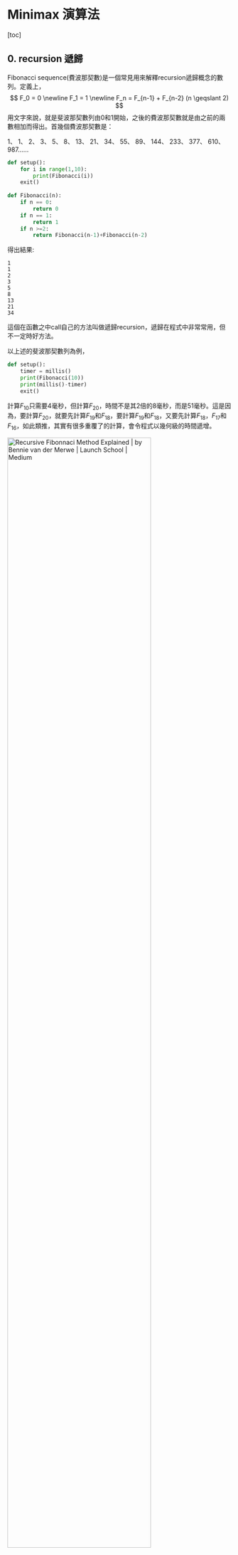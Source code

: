# Minimax 演算法

[toc]

## 0. recursion 遞歸

Fibonacci sequence(費波那契數)是一個常見用來解釋recursion遞歸概念的數列。定義上，
$$
F_0 = 0 \newline F_1 = 1 \newline F_n = F_{n-1} + F_{n-2} (n \geqslant  2)
$$
用文字來說，就是斐波那契數列由0和1開始，之後的費波那契數就是由之前的兩數相加而得出。首幾個費波那契數是：

1、 1、 2、 3、 5、 8、 13、 21、 34、 55、 89、 144、 233、 377、 610、 987……

```PYTHON
def setup():
    for i in range(1,10):
        print(Fibonacci(i))
    exit()
    
def Fibonacci(n):
    if n == 0:
        return 0
    if n == 1:
        return 1
    if n >=2:
        return Fibonacci(n-1)+Fibonacci(n-2)
```

得出結果:

```
1
1
2
3
5
8
13
21
34
```

這個在函數之中call自己的方法叫做遞歸recursion，遞歸在程式中非常常用，但不一定時好方法。

以上述的斐波那契數列為例，

```PYTHON
def setup():
    timer = millis()
    print(Fibonacci(10))
    print(millis()-timer)
    exit()
```

計算$F_{10}$只需要4毫秒，但計算$F_{20}$，時間不是其2倍的8毫秒，而是51毫秒。這是因為，要計算$F_{20}$，就要先計算$F_{19}$和$F_{18}$，要計算$F_{19}$和$F_{18}$，又要先計算$F_{18}$，$F_{17}$和$F_{16}$，如此類推，其實有很多重覆了的計算，會令程式以幾何級的時間遞增。

<img src="1svQ784qk1hvBE3iz7VGGgQ.jpeg" alt="Recursive Fibonnaci Method Explained | by Bennie van der Merwe | Launch  School | Medium" style="width:80%;" />

## 1. 為遊戲加入打和

`connectFour_AI.pyde`:

```python
from spot import *
from gameBoard import *

gameBoard = 0

def setup():
    global grids, gameBoard

    size(700, 600)
    ellipseMode(CENTER)
    frameRate(10)
    gameBoard = GameBoard()

def draw():
    background(200)
    gameBoard.display() 

def mousePressed():
    global gameBoard
    for i in range(7):
        if (mouseX > width/7*i and mouseX < width/7*(i+1)):
            gameBoard.trigger(i)
```

`gameBoard.py`:
```python
from spot import *

class GameBoard(object):

    def __init__(self):
        self.grids = []
        for i in range(6):
            temp = []
            for j in range(7):
                temp.append(Spot(i, j, width/7*(j+.5), height/6*(i+.5), ''))
            self.grids.append(temp)
        self.currentRow = 0
        self.currentCol = 0
        self.colHeight = [0, 0, 0, 0, 0, 0, 0]
        self.currentPlayer = 'R'
        self.gameOver = False
        self.winner = None

    def display(self):
        for i in range(6):
                for j in range(7):
                    self.grids[i][j].display()
        if self.gameOver == True:            
            textAlign(CENTER, CENTER)
            textSize(100)
            fill('#0000FF')
            if self.winner == 'R':
                text('YOU WIN!!!!', width/2, height/2)
            elif self.winner == 'Y':
                text('GAME OVER', width/2, height/2)
            elif self.winner == 'O':
                text('TIE', width/2, height/2)
            
    def swapPlayer(self):
        if self.currentPlayer == 'R':
            self.currentPlayer = 'Y'
        elif self.currentPlayer == 'Y':
            self.currentPlayer = 'R'

    def trigger(self, i):
        if self.gameOver == False:
            if self.colHeight[i] < 6:
                self.colHeight[i] += 1
                self.currentCol = i
                self.currentRow = 6 - self.colHeight[i]
                self.grids[self.currentRow][self.currentCol].value = self.currentPlayer
                self.winner = self.checkWin()
                if self.winner != None:
                    self.gameOver = True
                    return
                self.swapPlayer()
                
    def checkWin(self):
        gs = self.grids

        # check horizontal
        for i in range(6):
            for j in range(4):
                if gs[i][j].value == gs[i][j+1].value == gs[i][j+2].value == gs[i][j+3].value\
                        and gs[i][j].value != '':
                    return gs[i][j].value

        # check vertical
        for i in range(3):
            for j in range(7):
                if gs[i][j].value == gs[i+1][j].value == gs[i+2][j].value == gs[i+3][j].value\
                        and gs[i][j].value != '':
                    return gs[i][j].value

        # check right cross
        for i in range(3):
            for j in range(4):
                if gs[i][j].value == gs[i+1][j+1].value == gs[i+2][j+2].value == gs[i+3][j+3].value\
                        and gs[i][j].value != '':
                    return gs[i][j].value

        # check left cross
        for i in range(3):
            for j in range(3, 7):
                if gs[i][j].value == gs[i+1][j-1].value == gs[i+2][j-2].value == gs[i+3][j-3].value\
                        and gs[i][j].value != '':
                    return gs[i][j].value
                
        # if all the grids are filled, the game is tie
        isAllNull = False
        for i in range(6):
            for j in range(7):
                isAllNull = isAllNull or gs[i][j].value == ''
        if isAllNull == False:
            return 'O'
```

`spot.py`:
```python
class Spot(object):
    def __init__(self, _i, _j, _x, _y, _value):
        self.i = _i
        self.j = _j
        self.x = _x
        self.y = _y
        self.value = ''

    def display(self):
        stroke('#000000')
        strokeWeight(2)
        fill(self.matchColor(self.value))
        ellipse(self.x, self.y, 80, 80)

    def matchColor(self, _value):
        if _value == '':
            return '#FFFFFF'
        elif _value == 'R':
            return '#FF5641'
        elif _value == 'Y':
            return '#FFDF37' 
```

<img src="image-20230321094108656.png" alt="image-20230321094108656" style="zoom:67%;" />

首先在`gameBoard.py`的class中，

```python
 def checkWin(self):
        gs = self.grids
        #other cods
                
        # if all the grids are filled, the game is tie
        isAllNull = False
        for i in range(6):
            for j in range(7):
                isAllNull = isAllNull or gs[i][j].value == ''
        if isAllNull == False:
            return 'O'
```

在`checkWin()`的最後加入`isAllNull = False`，之後對每一個格都做`or`運算，只要其中一個格是沒有填的話，`isAllNull`都會變成`True`，只有在全部都填滿下，`isAllNull`才會運算完42次後都是`False`，如果是`False`的話，即全部格已滿，所以就是打和了。

```python
def display(self):
       #other cods
        if self.winner == 'R':
            text('YOU WIN!!!!', width/2, height/2)
        elif self.winner == 'Y':
            text('GAME OVER', width/2, height/2)
        elif self.winner == 'O':
            text('TIE', width/2, height/2)
```

之後同樣是在`gameBoard.py`中，如果`self.winner == 'O'`，即遊戲打和，則在顯示中加入打和。

## 2. 加入random AI跟玩家對玩

`connectFour_AI.pyde`:

```python
from spot import *
from gameBoard import *

gameBoard = 0


def setup():
    global grids, gameBoard

    size(700, 600)
    ellipseMode(CENTER)
    frameRate(10)

    gameBoard = GameBoard()


def draw():
    background(200)
    gameBoard.display()
   

def mousePressed():
    global gameBoard
    for i in range(7):
        if (mouseX > width/7*i and mouseX < width/7*(i+1)):
            gameBoard.trigger(i)
            if gameBoard.currentPlayer == 'Y':
                    gameBoard.brain.autoPlay()
```

`gameBoard.py`

```python
from spot import *
from AIBrain import *

class GameBoard(object):

    def __init__(self):
        self.grids = []
        for i in range(6):
            temp = []
            for j in range(7):
                temp.append(Spot(i, j, width/7*(j+.5), height/6*(i+.5), ''))
            self.grids.append(temp)

        self.currentRow = 0
        self.currentCol = 0
        self.colHeight = [0, 0, 0, 0, 0, 0, 0]
        self.currentPlayer = 'R'
        self.gameOver = False
        self.winner = None
        self.brain = aiBrain(self)

    def display(self):
        for i in range(6):
                for j in range(7):
                    self.grids[i][j].display()
        if self.gameOver == True:            
            textAlign(CENTER, CENTER)
            textSize(100)
            fill('#0000FF')
            if self.winner == 'R':
                text('YOU WIN!!!!', width/2, height/2)
            elif self.winner == 'Y':
                text('GAME OVER', width/2, height/2)
            elif self.winner == 'O':
                text('TIE', width/2, height/2)
            

    def swapPlayer(self):
        if self.currentPlayer == 'R':
            self.currentPlayer = 'Y'
        elif self.currentPlayer == 'Y':
            self.currentPlayer = 'R'

    def trigger(self, i):
        if self.gameOver == False:
            if self.colHeight[i] < 6:
                self.colHeight[i] += 1
                self.currentCol = i
                self.currentRow = 6 - self.colHeight[i]
                self.grids[self.currentRow][self.currentCol].value = self.currentPlayer
                self.winner = self.checkWin()
                if self.winner != None:
                    self.gameOver = True
                    return
                self.swapPlayer()
                

    def checkWin(self):
        gs = self.grids

        # check horizontal
        for i in range(6):
            for j in range(4):
                if gs[i][j].value == gs[i][j+1].value == gs[i][j+2].value == gs[i][j+3].value\
                        and gs[i][j].value != '':
                    return gs[i][j].value

        # check vertical
        for i in range(3):
            for j in range(7):
                if gs[i][j].value == gs[i+1][j].value == gs[i+2][j].value == gs[i+3][j].value\
                        and gs[i][j].value != '':
                    return gs[i][j].value

        # check right cross
        for i in range(3):
            for j in range(4):
                if gs[i][j].value == gs[i+1][j+1].value == gs[i+2][j+2].value == gs[i+3][j+3].value\
                        and gs[i][j].value != '':
                    return gs[i][j].value

        # check left cross
        for i in range(3):
            for j in range(3, 7):
                if gs[i][j].value == gs[i+1][j-1].value == gs[i+2][j-2].value == gs[i+3][j-3].value\
                        and gs[i][j].value != '':
                    return gs[i][j].value
                
        # if all the grids are filled, the game is tie
        isAllNull = False
        for i in range(6):
            for j in range(7):
                isAllNull = isAllNull or gs[i][j].value == ''
        if isAllNull == False:
            return 'O'
```

`AIBrain.py`:

```python
import copy
import random


class aiBrain(object):

    def __init__(self, _gameBoard):
        self.gameBoard = _gameBoard

    def autoPlay(self):
        bestScore = float('-inf')

        # fill the available colume to an list
        availableCol = []
        for j in range(7):
            if self.gameBoard.grids[0][j].value == '':
                availableCol.append(j)
        # shuffle the list
        random.shuffle(availableCol)

        for move in availableCol:
            score = self.minimax(self.gameBoard, 4, False)
            if (score > bestScore):
                bestScore = score
                bestMove = move
        self.gameBoard.trigger(bestMove)

    def minimax(self, _gameBoard, _depth, _isMaximizing):
        return 1
```

<img src="image-20230321120956174.png" alt="image-20230321120956174" style="zoom:67%;" />

加入一個叫`AIBrain.py`的檔案，這個檔案一開始先做一點簡單的測試。在初始化時，匯入現有的`gameBoard`

```python
class aiBrain(object):

    def __init__(self, _gameBoard):
        self.gameBoard = _gameBoard
```

之後，

```python
 def autoPlay(self):
        bestScore = float('-inf')

        # //fill the available colume to an list
        availableCol = []
        for j in range(7):
            if self.gameBoard.grids[0][j].value == '':
                availableCol.append(j)
        # shuffle the list
        random.shuffle(availableCol)

        for move in availableCol:
            score = self.minimax(self.gameBoard, 4, False)
            if (score > bestScore):
                bestScore = score
                bestMove = move
        self.gameBoard.trigger(bestMove)

    def minimax(self, _gameBoard, _depth, _isMaximizing):
        return 1
```

我們要為下一步所有可能的步數去計分，才知那一個才對AI方最有利。

我們設定玩家方為正分，AI方為負分數，所以每一步越是負得多，即對AI方是最有利的。

一開始設定`bestScore = float('-inf')`，就是負無限大。

將一個叫`availableCol = []`去裝起所有可能的下一步，這7個欄之中，如果`if self.gameBoard.grids[0][j].value == '':`即最上一格為空，即可以填入，所以就將其`append`到`availableCol`。

下一步是`shuffle`即調亂整個列，如果分數是相同的話，則最後結果會有亂數，不會每次都是由左至右。

之後每一個可能的落祺步，都加入一個叫`minimax()`的演算法去幫這一步計分，分數最大的步就是最佳答案，於是我們便落子這一步。但現階段我們的`minimax()`演算法暫時甚麼都沒有，全部回傳的分數都是`1`，我們先試一試這個思路是否行得通。

## 3. 加入dummy AI

`AIBrain.py`:

```python
import copy
import random


class aiBrain(object):

    def __init__(self, _gameBoard):
        self.gameBoard = _gameBoard

    def autoPlay(self):
        bestScore = float('-inf')
        bestMove = random.randint(0, 5)  # the range is a, b+1

        # //fill the available colume to an list
        availableCol = []
        for j in range(7):
            if self.gameBoard.grids[0][j].value == '':
                availableCol.append(j)
        # shuffle the list
        random.shuffle(availableCol)

        for move in availableCol:
            possibleBoard = copy.deepcopy(self.gameBoard)
            possibleBoard.trigger(move)
            score = self.minimax(possibleBoard, 4, False)
            print(move, score)
            if (score > bestScore):
                bestScore = score
                bestMove = move
            print(bestMove)
        print('')
        self.gameBoard.trigger(bestMove)

    def score(self, _winner):
        if _winner == 'R':
            return 10
        elif _winner == 'Y':
            return -10
        elif _winner == 'O':
            return 0

    def minimax(self, _gameBoard, _depth, _isMaximizing):
        winner = _gameBoard.checkWin()
        if winner != None:
            return self.score(winner)
```

<img src="image-20230322112211974.png" alt="image-20230322112211974" style="width:45%;" /><img src="image-20230322112240807.png" alt="image-20230322112240807" style="width:45%;" />



在`AIBrain.py`中，

```python
    for move in availableCol:
        possibleBoard = copy.deepcopy(self.gameBoard)
        possibleBoard.trigger(move)
        score = self.minimax(possibleBoard, 4, False)
        print(move, score)
        if (score > bestScore):
            bestScore = score
            bestMove = move
        print(bestMove)
    print('')
    self.gameBoard.trigger(bestMove)
```

我們用`copy.deepcopy()`去將整個gameboard複製。Python和其他高級語言一樣，如果只用`=`去複製一個class的話，只會複製其id，之後修改這個class的話，被複製的和複製後的class都會改變，所以要用`copy.deepcopy()`去將整個gameboard完全複製。

之後就將當前這一步落子到複製出來的`possibleBoard`，接著就將這個gameboard放到minimax演算法中提出最佳答案。

```python
    def minimax(self, _gameBoard, _depth, _isMaximizing):
        winner = _gameBoard.checkWin()
        if winner != None:
            return self.score(winner)
```

上一步我們的minimax演算法只會回傳`1`分出來，甚麼功能也沒有的。這一步我們幫輸入的gameboard檢查一下有否贏、輸或打和，分別根據這3個情況打分如下:

```python
    def score(self, _winner):
        if _winner == 'R':
            return 10
        elif _winner == 'Y':
            return -10
        elif _winner == 'O':
            return 0
```

贏出的話就打`10`分，輸就是`-10`分，打和就是`0`分。

由於設定了`bestScore`最開始時是負無限大，所以即使AI(黃色棋子)輸出的話是`-10`分，也依然大於負無限大，所以這個dummy AI都會落子，但只限於此。這個AI唯一的功能是如果下一步AI會贏，而玩家又沒有阻擋的話，AI就會懂得落子去贏出遊戲，但這個AI既不懂阻擋玩家，更不會佈局的。

## 4. 加入minimax演算法

```python
import copy
import random


class aiBrain(object):

    def __init__(self, _gameBoard):
        self.gameBoard = _gameBoard

    def autoPlay(self):
        bestScore = float('-inf')
        bestMove = random.randint(0, 5)  # the range is a, b+1

        # //fill the available colume to an list
        availableCol = []
        for j in range(7):
            if self.gameBoard.grids[0][j].value == '':
                availableCol.append(j)
        # shuffle the list
        random.shuffle(availableCol)

        for move in availableCol:
            possibleBoard = copy.deepcopy(self.gameBoard)
            possibleBoard.trigger(move)
            score = self.minimax(possibleBoard, 1, False)
            print(move, score)
            if (score > bestScore):
                bestScore = score
                bestMove = move
            print(bestMove)
        print('')
        self.gameBoard.trigger(bestMove)

    def score(self, _winner):
        if _winner == 'R':
            return 10
        elif _winner == 'Y':
            return -10
        elif _winner == 'O':
            return 0

    def minimax(self, _gameBoard, _depth, _isMaximizing):
        winner = _gameBoard.checkWin()
        if winner != None or _depth == 0:
            return self.score(winner)

        if _isMaximizing:
            bestScore = float('-inf')
            # //fill the available colume to an list
            availableCol = []
            for j in range(7):
                if _gameBoard.grids[0][j].value == '':
                    availableCol.append(j)
            # shuffle the list
            random.shuffle(availableCol)

            for move in availableCol:
                possibleBoard = copy.deepcopy(_gameBoard)
                possibleBoard.trigger(move)
                score = self.minimax(possibleBoard, _depth - 1, False)
                bestScore = max(score, bestScore)
            return bestScore

        else:
            bestScore = float('inf')
            # //fill the available colume to an list
            availableCol = []
            for j in range(7):
                if _gameBoard.grids[0][j].value == '':
                    availableCol.append(j)
            # shuffle the list
            random.shuffle(availableCol)

            for move in availableCol:
                possibleBoard = copy.deepcopy(_gameBoard)
                possibleBoard.trigger(move)
                score = self.minimax(possibleBoard, _depth - 1, True)
                bestScore = min(score, bestScore)
            return bestScore
```

測試`depth = 1`:

<img src="image-20230322103331009.png" alt="image-20230322103331009" style="width:45%;" /><img src="image-20230322103354733.png" alt="image-20230322103354733" style="width:45%;" />

測試`depth = 2`:

<img src="image-20230322113445894.png" alt="image-20230322113445894" style="width:45%;" /><img src="image-20230322113533350.png" alt="image-20230322113533350" style="width:45%;" />

效果：即使`depth`再增加，AI都只會懂得幫自己提早抬轎，而不懂阻擋我。



<iframe width="560" height="315" src="https://www.youtube.com/embed/trKjYdBASyQ?start=137" title="YouTube video player" frameborder="0" allow="accelerometer; autoplay; clipboard-write; encrypted-media; gyroscope; picture-in-picture; web-share" allowfullscreen></iframe>

```python
 def minimax(self, _gameBoard, _depth, _isMaximizing):
        winner = _gameBoard.checkWin()
        if winner != None or _depth == 0:
            return self.score(winner)

        if _isMaximizing:
            bestScore = float('-inf')
            # //fill the available colume to an list
            availableCol = []
            for j in range(7):
                if _gameBoard.grids[0][j].value == '':
                    availableCol.append(j)
            # shuffle the list
            random.shuffle(availableCol)

            for move in availableCol:
                possibleBoard = copy.deepcopy(_gameBoard)
                possibleBoard.trigger(move)
                score = self.minimax(possibleBoard, _depth - 1, False)
                bestScore = max(score, bestScore)
            return bestScore

        else:
            bestScore = float('inf')
            # //fill the available colume to an list
            availableCol = []
            for j in range(7):
                if _gameBoard.grids[0][j].value == '':
                    availableCol.append(j)
            # shuffle the list
            random.shuffle(availableCol)

            for move in availableCol:
                possibleBoard = copy.deepcopy(_gameBoard)
                possibleBoard.trigger(move)
                score = self.minimax(possibleBoard, _depth - 1, True)
                bestScore = min(score, bestScore)
            return bestScore
```

Minimax演算法基本上就是將所有可能的落子造成一個tree diagram，而每一層的tree diagram，跟據玩家的交換，一層的分數需要最少化，下一層的分數需要最大化，如此類推，詳細可以看看上面的影片。



```python
 def minimax(self, _gameBoard, _depth, _isMaximizing):
        winner = _gameBoard.checkWin()
        if winner != None or _depth == 0:
            return self.score(winner)
```

一開始，跟之前一樣，首先檢查有沒有贏、輸或打和，如果這一落子有的話，就可以即時回傳分數。另一個回傳跳出這個`minimax()`函數的情況是`depth==0`到底了，這樣回傳的話由於沒有贏家，會回傳`None`。

```python
if _isMaximizing:
            bestScore = float('-inf')
            # //fill the available colume to an list
            availableCol = []
            for j in range(7):
                if _gameBoard.grids[0][j].value == '':
                    availableCol.append(j)
            # shuffle the list
            random.shuffle(availableCol)

            for move in availableCol:
                possibleBoard = copy.deepcopy(_gameBoard)
                possibleBoard.trigger(move)
                score = self.minimax(possibleBoard, _depth - 1, False)
                bestScore = max(score, bestScore)
            return bestScore
```

之後這一段就跟上面非常相似了，如果是最大化的case，就將`bestScore`設定成負無限大，接著便deepcopy一個新的gameboard，將所有可能的步都試行一次，比較特別的是，這次` score = self.minimax(possibleBoard, _depth - 1, False)`minimax函數我們將函數輸入的`_depth`減1，函數最後的`False`是指`_isMaximizing`，所以如果這次`_isMaximizing`是`True`，那下一步就設定成`False`。

```python
 else:
            bestScore = float('inf')
            # //fill the available colume to an list
            availableCol = []
            for j in range(7):
                if _gameBoard.grids[0][j].value == '':
                    availableCol.append(j)
            # shuffle the list
            random.shuffle(availableCol)

            for move in availableCol:
                possibleBoard = copy.deepcopy(_gameBoard)
                possibleBoard.trigger(move)
                score = self.minimax(possibleBoard, _depth - 1, True)
                bestScore = min(score, bestScore)
            return bestScore
```

程式的下半部分基本上同，不同的是一開始的`bestScore`設定成正無限大，而`score = self.minimax(possibleBoard, _depth - 1, True)`也將最後的`_isMaximizing`部分設定成`True`。



這裡`minimax()`函數入面包裹著`minimax()`函數，就是我們上面所說的 recursion 遞歸。雖然不是最快的方法，但在編程上會簡潔很多。

## 5. 令AI懂得阻擋我方

```python
def autoPlay(self):
    bestScore = float('inf')
    bestMove = random.randint(0, 5)  # the range is a, b+1

    # //fill the available colume to an list
    availableCol = []
    for j in range(7):
        if self.gameBoard.grids[0][j].value == '':
            availableCol.append(j)
    # shuffle the list
    random.shuffle(availableCol)

    for move in availableCol:
        possibleBoard = copy.deepcopy(self.gameBoard)
        possibleBoard.trigger(move)
        score = self.minimax(possibleBoard, 1, True)
        print(move, score)
        if (score < bestScore):
            bestScore = score
            bestMove = move
        print(bestMove)
    print('')
    self.gameBoard.trigger(bestMove)
```

當`depth = 1`:

<img src="image-20230322115735717.png" alt="image-20230322115735717" style="width:45%;" /><img src="image-20230322115800966.png" alt="image-20230322115800966" style="width:45%;" />

可以見到，如果我落子第2欄(`i=1`)，AI就會知道我下一步會贏，所以要優先落子第1欄)`i=0`)



如果進一步將`depth = 3`:

<img src="image-20230322120908615.png" alt="image-20230322120908615" style="width:45%;" /><img src="image-20230322120926617.png" alt="image-20230322120926617" style="width:45%;" />

AI甚至懂得防止雙頭蛇，提早在第3欄(`i=2`)或第6欄(`i=6`)阻擋我。



上一步的AI之所以不懂阻擋我方，原因是`bestScore`一開始是設定成負無限大，之後找出最大的`bestScore`來落子，但我們設定分數時，如果AI方贏的話，分數會是`-10`分，所以我們找`bestScore`和`bestMove`時，找的應該是最小的負數，而不是最大的正數。只要交換，就能正確地令AI懂得防守。

## 6. 既能阻擋我方，又懂得贏

```python
import copy
import random


class aiBrain(object):

    def __init__(self, _gameBoard):
        self.gameBoard = _gameBoard

    def autoPlay(self):
        bestScore = float('inf')
        bestMove = random.randint(0, 5)  # the range is a, b+1

        # //fill the available colume to an list
        availableCol = []
        for j in range(7):
            if self.gameBoard.grids[0][j].value == '':
                availableCol.append(j)
        # shuffle the list
        random.shuffle(availableCol)

        for move in availableCol:
            possibleBoard = copy.deepcopy(self.gameBoard)
            possibleBoard.trigger(move)
            score = self.minimax(possibleBoard, 1, True)
            print(move, score)
            if (score < bestScore):
                bestScore = score
                bestMove = move
            print(bestMove)
        print('')
        self.gameBoard.trigger(bestMove)

    def score(self, _winner):
        if _winner == 'R':
            return 10 
        elif _winner == 'Y':
            return -10 
        elif _winner == 'O':
            return 0
        else:
            return 0

    def minimax(self, _gameBoard, _depth, _isMaximizing):
        winner = _gameBoard.checkWin()
        if winner != None or _depth == 0:
            return self.score(winner)

        if _isMaximizing:
            bestScore = 0
            # //fill the available colume to an list
            availableCol = []
            for j in range(7):
                if _gameBoard.grids[0][j].value == '':
                    availableCol.append(j)
            # shuffle the list
            random.shuffle(availableCol)

            for move in availableCol:
                possibleBoard = copy.deepcopy(_gameBoard)
                possibleBoard.trigger(move)
                score = self.minimax(possibleBoard, _depth - 1, False)
                bestScore += score
            return bestScore

        else:
            bestScore = 0
            # //fill the available colume to an list
            availableCol = []
            for j in range(7):
                if _gameBoard.grids[0][j].value == '':
                    availableCol.append(j)
            # shuffle the list
            random.shuffle(availableCol)

            for move in availableCol:
                possibleBoard = copy.deepcopy(_gameBoard)
                possibleBoard.trigger(move)
                score = self.minimax(possibleBoard, _depth - 1, True)
                bestScore += score
            return bestScore
```

由於經過了`minimax()`函數後，如果沒有結果，也會回傳`-inf`，而在比較最少的時間，所有沒有特定結果的case都會全部變了做`-inf`，所以AI只懂得防守而不懂得進攻。要改良的話方法很簡單，只要將`minimax()`入面的`bestScore`設成`0`，之後在最後比較`bestScore`的部分，不做min或max，而是改用將所有結果累加。



當`depth=1`，AI懂得去阻擋我贏

<img src="image-20230322134814087.png" alt="image-20230322134814087" style="width:45%;" /><img src="image-20230322134842144.png" alt="image-20230322134842144" style="width:45%;" />

而且也懂得去贏:

<img src="image-20230322134952905.png" alt="image-20230322134952905" style="width:45%;" /><img src="image-20230322135007773.png" alt="image-20230322135007773" style="width:45%;" />

但反而`depth=3`或以上的話，效果反而一點也不明顯，好似突然變蠢了一樣。如下圖，當`depth=3`，明明只要下最右手邊的話就會即時贏，AI反而是阻擋我繼續下第三行而不去贏。

<img src="image-20230322164841547.png" alt="image-20230322164841547" style="width:45%;" /><img src="image-20230322164856804.png" alt="image-20230322164856804" style="width:45%;" />

原因是：上述演算法沒有考慮深度的優先，如果下最右手邊(`i=6`)，遊戲就會即時贏，所以分數只有`-10`，但如果下第三行(`i=2`)，由於遊戲未完，演算法會繼續往下兩步(`depth=3`)，所以會累加之後步的分數，所以反而會比即時贏的分數更少。

普通的minimax演算法，分數是會繼承tree diagram下層的分數，再分min或max，但這樣的方法，如果下一步有即時出現贏或即時輸，它能有效的防守或進攻，但它卻不懂得需要佈局、或走某一步對之後的局面更有利的情況，這是因為minimax演算法缺乏了深度的資訊。例如，minimax對於兩步之後能贏或四步之後才能贏的case，都會給出同等的分數。而我們上面的演算法改了用累加分數，則會累加之後步數，搜尋深度越深分數就會越大。

## 7. 令分數與`depth`成關係

```PYTHON
import copy
import random


class aiBrain(object):

    def __init__(self, _gameBoard):
        self.gameBoard = _gameBoard

    def autoPlay(self):
        bestScore = float('inf')
        bestMove = random.randint(0, 5)  # the range is a, b+1

        # //fill the available colume to an list
        availableCol = []
        for j in range(7):
            if self.gameBoard.grids[0][j].value == '':
                availableCol.append(j)
        # shuffle the list
        random.shuffle(availableCol)

        for move in availableCol:
            possibleBoard = copy.deepcopy(self.gameBoard)
            possibleBoard.trigger(move)
            score = self.minimax(possibleBoard, 3, True)
            print(move, score)
            if (score < bestScore):
                bestScore = score
                bestMove = move
            print(bestMove)
        print('')
        self.gameBoard.trigger(bestMove)

    def score(self, _winner):
        if _winner == 'R':
            return 10 
        elif _winner == 'Y':
            return -10 
        elif _winner == 'O':
            return 0
        else:
            return 0

    def minimax(self, _gameBoard, _depth, _isMaximizing):
        winner = _gameBoard.checkWin()
        if winner != None or _depth == 0:
            return self.score(winner) * (10**_depth)

        if _isMaximizing:
            bestScore = 0
            # //fill the available colume to an list
            availableCol = []
            for j in range(7):
                if _gameBoard.grids[0][j].value == '':
                    availableCol.append(j)
            # shuffle the list
            random.shuffle(availableCol)

            for move in availableCol:
                possibleBoard = copy.deepcopy(_gameBoard)
                possibleBoard.trigger(move)
                score = self.minimax(possibleBoard, _depth - 1, False)
                bestScore += score
            return bestScore

        else:
            bestScore = 0
            # //fill the available colume to an list
            availableCol = []
            for j in range(7):
                if _gameBoard.grids[0][j].value == '':
                    availableCol.append(j)
            # shuffle the list
            random.shuffle(availableCol)

            for move in availableCol:
                possibleBoard = copy.deepcopy(_gameBoard)
                possibleBoard.trigger(move)
                score = self.minimax(possibleBoard, _depth - 1, True)
                bestScore += score
            return bestScore
```

<img src="image-20230322171319103.png" alt="image-20230322171319103" style="width:45%;" /><img src="image-20230322171342861.png" alt="image-20230322171342861" style="width:45%;" />



```python
 def minimax(self, _gameBoard, _depth, _isMaximizing):
        winner = _gameBoard.checkWin()
        if winner != None or _depth == 0:
            return self.score(winner) * (10**_depth)
```

要改善這情況，方法是將輸出分數跟深度掛勾。將return的分數加了10的depth次方後，輸出分數就與深度成次方比，下一步會即時贏的話，`depth=3`就會是$-10\times10^3=10,000$分，就會比兩步後再贏多出一個等數級。只要加入這個少少改變，AI就會變得非常厲害，當`depth=2`時，已經會考慮之後的3步去防守和佈局進攻，如果`depth=3`時，就會考慮到之後的4步去防守和進攻，已經可以防守和佈置兩頭蛇了。

